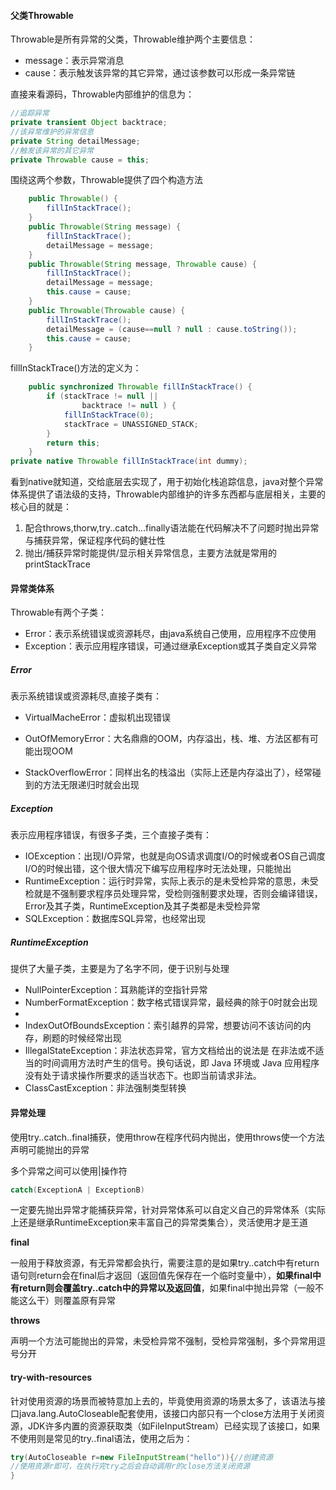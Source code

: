 #### 父类Throwable

Throwable是所有异常的父类，Throwable维护两个主要信息：

* message：表示异常消息
* cause：表示触发该异常的其它异常，通过该参数可以形成一条异常链

直接来看源码，Throwable内部维护的信息为：

```java
//追踪异常
private transient Object backtrace;
//该异常维护的异常信息
private String detailMessage;
//触发该异常的其它异常
private Throwable cause = this;
```

围绕这两个参数，Throwable提供了四个构造方法

```java
    public Throwable() {
        fillInStackTrace();
    }
    public Throwable(String message) {
        fillInStackTrace();
        detailMessage = message;
    }
    public Throwable(String message, Throwable cause) {
        fillInStackTrace();
        detailMessage = message;
        this.cause = cause;
    }
    public Throwable(Throwable cause) {
        fillInStackTrace();
        detailMessage = (cause==null ? null : cause.toString());
        this.cause = cause;
    }
```

fillInStackTrace()方法的定义为：

```java
    public synchronized Throwable fillInStackTrace() {
        if (stackTrace != null ||
                backtrace != null ) {
            fillInStackTrace(0);
            stackTrace = UNASSIGNED_STACK;
        }
        return this;
    }
private native Throwable fillInStackTrace(int dummy);
```

看到native就知道，交给底层去实现了，用于初始化栈追踪信息，java对整个异常体系提供了语法级的支持，Throwable内部维护的许多东西都与底层相关，主要的核心目的就是：

1. 配合throws,thorw,try..catch...finally语法能在代码解决不了问题时抛出异常与捕获异常，保证程序代码的健壮性
2. 抛出/捕获异常时能提供/显示相关异常信息，主要方法就是常用的printStackTrace

#### 异常类体系

Throwable有两个子类：

* Error：表示系统错误或资源耗尽，由java系统自己使用，应用程序不应使用
* Exception：表示应用程序错误，可通过继承Exception或其子类自定义异常

##### Error

表示系统错误或资源耗尽,直接子类有：

* VirtualMacheError：虚拟机出现错误

* OutOfMemoryError：大名鼎鼎的OOM，内存溢出，栈、堆、方法区都有可能出现OOM
* StackOverflowError：同样出名的栈溢出（实际上还是内存溢出了），经常碰到的方法无限递归时就会出现

##### Exception

表示应用程序错误，有很多子类，三个直接子类有：

* IOException：出现I/O异常，也就是向OS请求调度I/O的时候或者OS自己调度I/O的时候出错，这个很大情况下编写应用程序时无法处理，只能抛出
* RuntimeException：运行时异常，实际上表示的是未受检异常的意思，未受检就是不强制要求程序员处理异常，受检则强制要求处理，否则会编译错误，Error及其子类，RuntimeException及其子类都是未受检异常
* SQLException：数据库SQL异常，也经常出现

##### RuntimeException

提供了大量子类，主要是为了名字不同，便于识别与处理

* NullPointerException：耳熟能详的空指针异常
* NumberFormatException：数字格式错误异常，最经典的除于0时就会出现
* 
* IndexOutOfBoundsException：索引越界的异常，想要访问不该访问的内存，刷题的时候经常出现
* IllegalStateException：非法状态异常，官方文档给出的说法是 在非法或不适当的时间调用方法时产生的信号。换句话说，即 Java 环境或 Java 应用程序没有处于请求操作所要求的适当状态下。也即当前请求非法。 
* ClassCastException：非法强制类型转换

#### 异常处理

使用try..catch..final捕获，使用throw在程序代码内抛出，使用throws使一个方法声明可能抛出的异常

多个异常之间可以使用|操作符

```java
catch(ExceptionA | ExceptionB)
```

一定要先抛出异常才能捕获异常，针对异常体系可以自定义自己的异常体系（实际上还是继承RuntimeException来丰富自己的异常类集合），灵活使用才是王道

**final**

一般用于释放资源，有无异常都会执行，需要注意的是如果try..catch中有return语句则return会在final后才返回（返回值先保存在一个临时变量中），**如果final中有return则会覆盖try..catch中的异常以及返回值**，如果final中抛出异常（一般不能这么干）则覆盖原有异常

**throws**

声明一个方法可能抛出的异常，未受检异常不强制，受检异常强制，多个异常用逗号分开

#### try-with-resources

针对使用资源的场景而被特意加上去的，毕竟使用资源的场景太多了，该语法与接口java.lang.AutoCloseable配套使用，该接口内部只有一个close方法用于关闭资源，JDK许多内置的资源获取类（如FileInputStream）已经实现了该接口，如果不使用则是常见的try..final语法，使用之后为：

```java
try(AutoCloseable r=new FileInputStream("hello")){//创建资源
//使用资源r即可，在执行完try之后会自动调用r的close方法关闭资源
}
```

